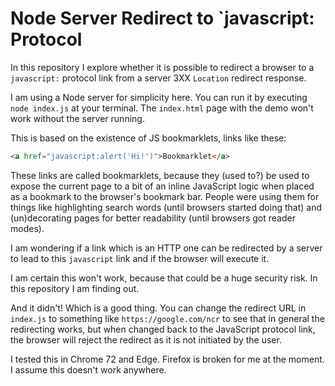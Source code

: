 # Node Server Redirect to `javascript: Protocol

In this repository I explore whether it is possible to redirect a browser to a
`javascript:` protocol link from a server 3XX `Location` redirect response.

I am using a Node server for simplicity here. You can run it by executing
`node index.js` at your terminal. The `index.html` page with the demo won't work
without the server running.

This is based on the existence of JS bookmarklets, links like these:

```html
<a href="javascript:alert('Hi!')">Bookmarklet</a>
```

These links are called bookmarklets, because they (used to?) be used to expose
the current page to a bit of an inline JavaScript logic when placed as a
bookmark to the browser's bookmark bar. People were using them for things like
highlighting search words (until browsers started doing that) and (un)decorating
pages for better readability (until browsers got reader modes).

I am wondering if a link which is an HTTP one can be redirected by a server to
lead to this `javascript` link and if the browser will execute it.

I am certain this won't work, because that could be a huge security risk. In
this repository I am finding out.

And it didn't! Which is a good thing. You can change the redirect URL in
`index.js` to something like `https://google.com/ncr` to see that in general
the redirecting works, but when changed back to the JavaScript protocol link,
the browser will reject the redirect as it is not initiated by the user.

I tested this in Chrome 72 and Edge. Firefox is broken for me at the moment.
I assume this doesn't work anywhere.
